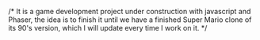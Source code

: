 /* It is a game development project under construction with javascript and Phaser, 
the idea is to finish it until we have a finished Super Mario clone of its 90's version, 
which I will update every time I work on it.
 */
